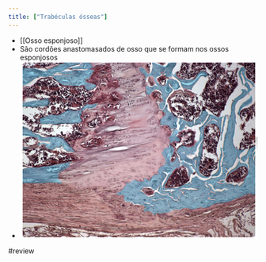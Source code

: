 ```yaml
---
title: ["Trabéculas ósseas"]
---
```

+ [[Osso esponjoso]]
+ São cordões anastomasados de osso que se formam nos ossos esponjosos
+ ![Pasted image 20210418190629.png](Pasted%20image%2020210418190629.png)

#review 